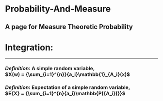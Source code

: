 # Probability-And-Measure
A page for Measure Theoretic Probability
---

# Integration:
---
### *Definition*: A simple random variable,<br/> $X(w) = {\sum_{i=1}^{n}}{a_i}\mathbb{1}_{A_i}(x)$
### *Definition*: Expectation of a simple random variable,<br/> $E{X} = {\sum_{i=1}^{n}{a_i}\mathbb{P({A_i})}}$
